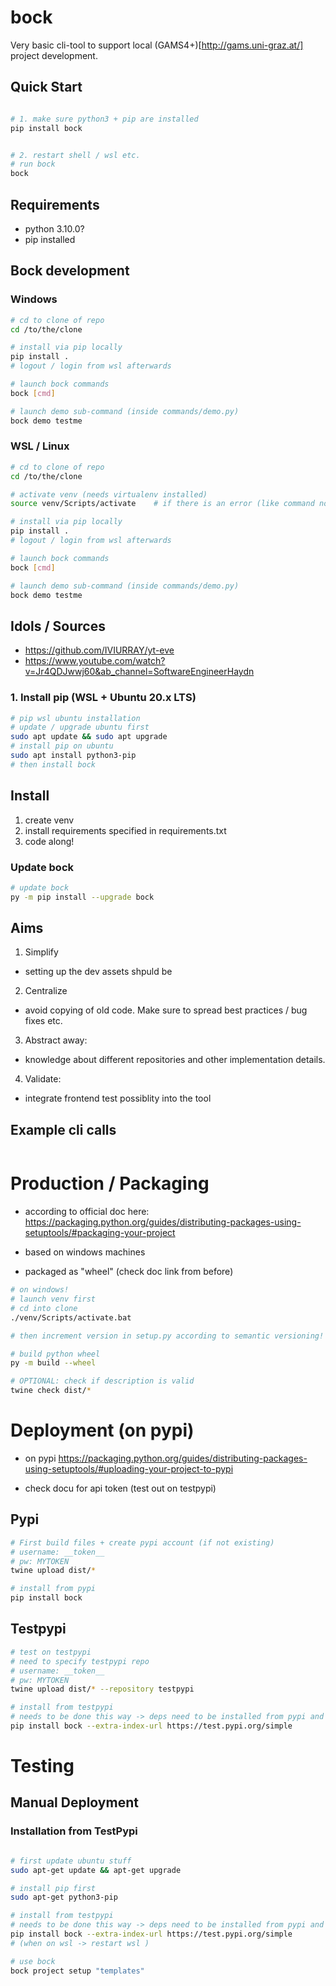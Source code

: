 
# bock

Very basic cli-tool to support local (GAMS4+)[http://gams.uni-graz.at/] project development.


## Quick Start

```sh

# 1. make sure python3 + pip are installed
pip install bock


# 2. restart shell / wsl etc.
# run bock
bock

```

## Requirements
- python 3.10.0?
- pip installed


## Bock development

### Windows

```sh
# cd to clone of repo
cd /to/the/clone

# install via pip locally
pip install .
# logout / login from wsl afterwards

# launch bock commands
bock [cmd]

# launch demo sub-command (inside commands/demo.py)
bock demo testme


```


### WSL / Linux

```sh
# cd to clone of repo
cd /to/the/clone

# activate venv (needs virtualenv installed)
source venv/Scripts/activate    # if there is an error (like command not found -> use dos2Unix command on venv/Scripts/activate )

# install via pip locally
pip install .
# logout / login from wsl afterwards

# launch bock commands
bock [cmd]

# launch demo sub-command (inside commands/demo.py)
bock demo testme


```


## Idols / Sources
- https://github.com/IVIURRAY/yt-eve
- https://www.youtube.com/watch?v=Jr4QDJwwj60&ab_channel=SoftwareEngineerHaydn



### 1. Install pip (WSL + Ubuntu 20.x LTS)
```sh
# pip wsl ubuntu installation
# update / upgrade ubuntu first
sudo apt update && sudo apt upgrade
# install pip on ubuntu
sudo apt install python3-pip
# then install bock

```

## Install

1. create venv
2. install requirements specified in requirements.txt
3. code along!


### Update bock

```sh
# update bock
py -m pip install --upgrade bock

```

## Aims

1. Simplify
  - setting up the dev assets shpuld be
2. Centralize
  - avoid copying of old code. Make sure to spread best practices / bug fixes etc.
3. Abstract away:
  - knowledge about different repositories and other implementation details.
4. Validate:
  - integrate frontend test possiblity into the tool


## Example cli calls

```sh


```

# Production / Packaging

- according to official doc here: https://packaging.python.org/guides/distributing-packages-using-setuptools/#packaging-your-project

- based on windows machines

- packaged as "wheel" (check doc link from before)

```sh
# on windows!
# launch venv first
# cd into clone
./venv/Scripts/activate.bat

# then increment version in setup.py according to semantic versioning!

# build python wheel
py -m build --wheel

# OPTIONAL: check if description is valid
twine check dist/*

```


# Deployment (on pypi)

- on pypi https://packaging.python.org/guides/distributing-packages-using-setuptools/#uploading-your-project-to-pypi

- check docu for api token (test out on testpypi)


## Pypi

```sh
# First build files + create pypi account (if not existing)
# username: __token__
# pw: MYTOKEN
twine upload dist/*

# install from pypi
pip install bock


```

## Testpypi


```sh
# test on testpypi
# need to specify testpypi repo
# username: __token__
# pw: MYTOKEN
twine upload dist/* --repository testpypi

# install from testpypi
# needs to be done this way -> deps need to be installed from pypi and not the test instance.
pip install bock --extra-index-url https://test.pypi.org/simple 


```


# Testing

## Manual Deployment

### Installation from TestPypi

```sh

# first update ubuntu stuff
sudo apt-get update && apt-get upgrade 

# install pip first
sudo apt-get python3-pip

# install from testpypi
# needs to be done this way -> deps need to be installed from pypi and not the test instance.
pip install bock --extra-index-url https://test.pypi.org/simple 
# (when on wsl -> restart wsl )

# use bock
bock project setup "templates"


```

